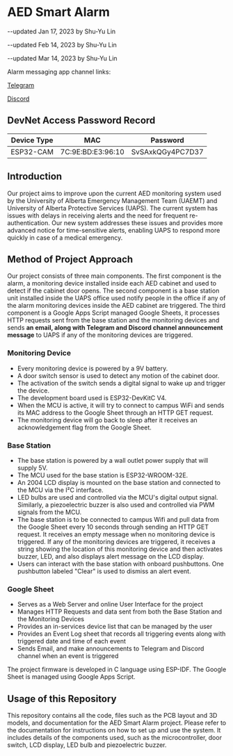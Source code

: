# AED Smart Alarm

--updated Jan 17, 2023 by Shu-Yu Lin

--updated Feb 14, 2023 by Shu-Yu Lin

--updated Mar 14, 2023 by Shu-Yu Lin

Alarm messaging app channel links:

[Telegram](https://t.me/+YDv_uXch1lFhM2Mx)

[Discord](https://discord.gg/8R3kqmZn9D)

## DevNet Access Password Record

| Device Type | MAC               | Password         |
|-------------|-------------------|------------------|
| ESP32-CAM   | 7C:9E:BD:E3:96:10 | SvSAxkQGy4PC7D37 |

## Introduction

Our project aims to improve upon the current AED monitoring system used by the University of Alberta Emergency Management Team (UAEMT) and University of Alberta Protective Services (UAPS). The current system has issues with delays in receiving alerts and the need for frequent re-authentication. Our new system addresses these issues and provides more advanced notice for time-sensitive alerts, enabling UAPS to respond more quickly in case of a medical emergency.

## Method of Project Approach

Our project consists of three main components. The first component is the alarm, a monitoring device installed inside each AED cabinet and used to detect if the cabinet door opens. The second component is a base station unit installed inside the UAPS office used notify people in the office if any of the alarm monitoring devices inside the AED cabinet are triggered. The third component is a Google Apps Script managed Google Sheets, it processes HTTP requests sent from the base station and the monitoring devices and sends **an email, along	with Telegram and Discord channel announcement message** to UAPS if any of the monitoring devices are triggered.

### Monitoring Device

- Every monitoring device is powered by a 9V battery.
- A door switch sensor is used to detect any motion of the cabinet door.
- The activation of the switch sends a digital signal to wake up and trigger the device.
- The development board used is ESP32-DevKitC V4.
- When the MCU is active, it will try to connect to campus WiFi and sends its MAC address to the Google Sheet through an HTTP GET request.
- The monitoring device will go back to sleep after it receives an acknowledgement flag from the Google Sheet.

### Base Station

- The base station is powered by a wall outlet power supply that will supply 5V.
- The MCU used for the base station is ESP32-WROOM-32E.
- An 2004 LCD display is mounted on the base station and connected to the MCU via the I²C interface.
- LED bulbs are used and controlled via the MCU's digital output signal. Similarly, a piezoelectric buzzer is also used and controlled via PWM signals from the MCU.
- The base station is to be connected to campus Wifi and pull data from the Google Sheet every 10 seconds through sending an HTTP GET request. It receives an empty message when no monitoring device is triggered. If any of the monitoring devices are triggered, it receives a string showing the location of this monitoring device and then activates buzzer, LED, and also displays alert message on the LCD display.
- Users can interact with the base station with onboard pushbuttons. One pushbutton labeled "Clear" is used to dismiss an alert event.

### Google Sheet

- Serves as a Web Server and online User Interface for the project
- Manages HTTP Requests and data sent from both the Base Station and the Monitoring Devices
- Provides an in-services device list that can be managed by the user
- Provides an Event Log sheet that records all triggering events along with triggered date and time of each event
- Sends Email, and make announcements to Telegram and Discord channel when an event is triggered

The project firmware is developed in C language using ESP-IDF. The Google Sheet is managed using Google Apps Script.

## Usage of this Repository

This repository contains all the code, files such as the PCB layout and 3D models, and documentation for the AED Smart Alarm project. Please refer to the documentation for instructions on how to set up and use the system. It includes details of the components used, such as the microcontroller, door switch, LCD display, LED bulb and piezoelectric buzzer.
